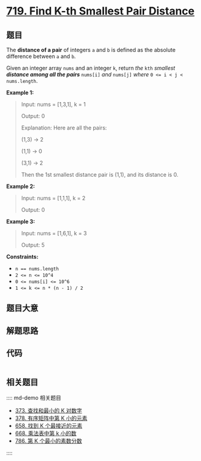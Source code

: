 # [719. Find K-th Smallest Pair Distance](https://leetcode.com/problems/find-k-th-smallest-pair-distance/)

## 题目

The **distance of a pair** of integers `a` and `b` is defined as the absolute
difference between `a` and `b`.

Given an integer array `nums` and an integer `k`, return _the_ `kth` _smallest
**distance among all the pairs**_ `nums[i]` _and_ `nums[j]` _where_ `0 <= i <
j < nums.length`.

**Example 1:**

> Input: nums = [1,3,1], k = 1
>
> Output: 0
>
> Explanation: Here are all the pairs:
>
> (1,3) -> 2
>
> (1,1) -> 0
>
> (3,1) -> 2
>
> Then the 1st smallest distance pair is (1,1), and its distance is 0.

**Example 2:**

> Input: nums = [1,1,1], k = 2
>
> Output: 0

**Example 3:**

> Input: nums = [1,6,1], k = 3
>
> Output: 5

**Constraints:**

- `n == nums.length`
- `2 <= n <= 10^4`
- `0 <= nums[i] <= 10^6`
- `1 <= k <= n * (n - 1) / 2`

## 题目大意

## 解题思路

## 代码

```javascript

```

## 相关题目

:::: md-demo 相关题目

- [373. 查找和最小的 K 对数字](https://leetcode.com/problems/find-k-pairs-with-smallest-sums)
- [378. 有序矩阵中第 K 小的元素](https://leetcode.com/problems/kth-smallest-element-in-a-sorted-matrix)
- [658. 找到 K 个最接近的元素](https://leetcode.com/problems/find-k-closest-elements)
- [668. 乘法表中第 k 小的数](https://leetcode.com/problems/kth-smallest-number-in-multiplication-table)
- [786. 第 K 个最小的素数分数](https://leetcode.com/problems/k-th-smallest-prime-fraction)

::::
